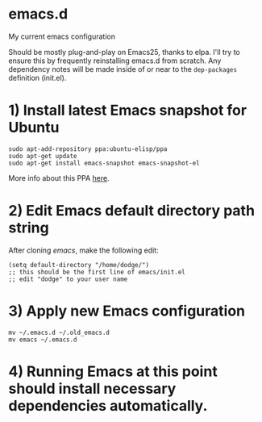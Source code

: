 # emacs.d
My current emacs configuration

Should be mostly plug-and-play on Emacs25, thanks to elpa. I'll try to ensure this by frequently 
reinstalling emacs.d from scratch. Any dependency notes will be made inside of or near to the 
`dep-packages` definition (init.el). 

# 1) Install latest Emacs snapshot for Ubuntu

    sudo apt-add-repository ppa:ubuntu-elisp/ppa
    sudo apt-get update
    sudo apt-get install emacs-snapshot emacs-snapshot-el

More info about this PPA [here](https://launchpad.net/~ubuntu-elisp/+archive/ubuntu/ppa).

# 2) Edit Emacs default directory path string
After cloning *emacs*, make the following edit:

    (setq default-directory "/home/dodge/")
    ;; this should be the first line of emacs/init.el
    ;; edit "dodge" to your user name
    
# 3) Apply new Emacs configuration
    mv ~/.emacs.d ~/.old_emacs.d
    mv emacs ~/.emacs.d
    
# 4) Running Emacs at this point should install necessary dependencies automatically. 
